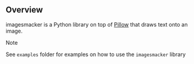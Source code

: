## Overview

imagesmacker is a Python library on top of [Pillow](https://pillow.readthedocs.io) that draws text onto an image.

> [!NOTE]
> See `examples` folder for examples on how to use the `imagesmacker` library
